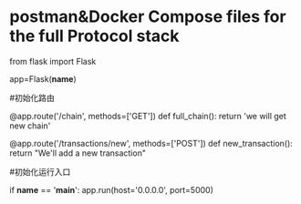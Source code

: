 # postman&Docker Compose files for the full Protocol stack

from flask import Flask 

app=Flask(__name__)

#初始化路由

@app.route('/chain', methods=['GET'])
def full_chain():
    return 'we will get new chain'

@app.route('/transactions/new', methods=['POST'])
def new_transaction():
    return "We'll add a new transaction"
 
#初始化运行入口

if __name__ == '__main__':
    app.run(host='0.0.0.0', port=5000)
